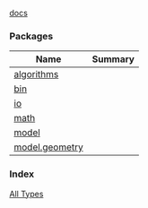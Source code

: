[docs](./index.md)

### Packages

| Name | Summary |
|---|---|
| [algorithms](algorithms/index.md) |  |
| [bin](bin/index.md) |  |
| [io](io/index.md) |  |
| [math](math/index.md) |  |
| [model](model/index.md) |  |
| [model.geometry](model.geometry/index.md) |  |

### Index

[All Types](alltypes/index.md)